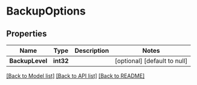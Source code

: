# BackupOptions

## Properties
Name | Type | Description | Notes
------------ | ------------- | ------------- | -------------
**BackupLevel** | **int32** |  | [optional] [default to null]

[[Back to Model list]](../README.md#documentation-for-models) [[Back to API list]](../README.md#documentation-for-api-endpoints) [[Back to README]](../README.md)

